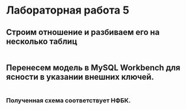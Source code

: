 # Лабораторная работа 5
## Строим отношение и разбиваем его на несколько таблиц
<img src="" />  

## Перенесем модель в MySQL Workbench для ясности в указании внешних ключей.
<img src="" />  

### Полученная схема соответствует НФБК.
